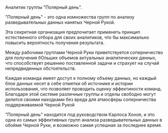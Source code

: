 Аналитик группы "Полярный день".

"Полярный день" - это одна измножества групп по анализу разведывательных данных нанятых Черной Рукой.

Эта секретная организация предпочитает применять принцип естественного отбора для своих аналитиков, что бы максимально повысить вероятность получения результата.

Между рабочими группами Черной Руки приветствуется соперничество для получения бОльших объемов актуальных аналитических данных, что способствует решению поставленной задачи и страхует на случай непредвиденных обстоятельств.

Каждая команда имеет доступ к полному объему данных, но каждый блок данных несет в себе отметки об источнике и истории использования, что позволяет проводить оценку эффектиности команд. Благодаря этой системе различные группы и отделы свободно могут делится своими находками без вреда для атмосферы соперничества поддерживаемой Черной Рукой

"Полярный день" находится под руководством Карлоса Хоноя, и это одна из самых эффективных групп анализа разведывательных данных в обойме Черной Руки, и возможно самая успешная за последнее время.


